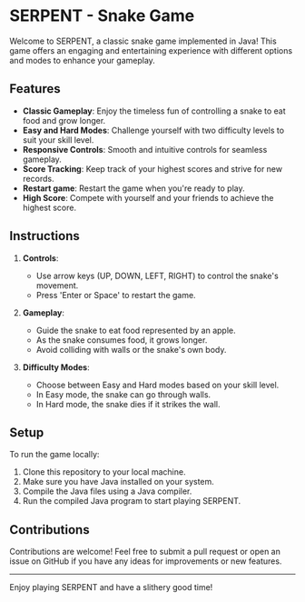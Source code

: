 # SERPENT - Snake Game

Welcome to SERPENT, a classic snake game implemented in Java! This game offers an engaging and entertaining experience with different options and modes to enhance your gameplay.

## Features

- **Classic Gameplay**: Enjoy the timeless fun of controlling a snake to eat food and grow longer.
- **Easy and Hard Modes**: Challenge yourself with two difficulty levels to suit your skill level.
- **Responsive Controls**: Smooth and intuitive controls for seamless gameplay.
- **Score Tracking**: Keep track of your highest scores and strive for new records.
- **Restart game**: Restart the game when you're ready to play.
- **High Score**: Compete with yourself and your friends to achieve the highest score.

## Instructions

1. **Controls**:
   - Use arrow keys (UP, DOWN, LEFT, RIGHT) to control the snake's movement.
   - Press 'Enter or Space' to restart the game.

2. **Gameplay**:
   - Guide the snake to eat food represented by an apple.
   - As the snake consumes food, it grows longer.
   - Avoid colliding with walls or the snake's own body.

3. **Difficulty Modes**:
   - Choose between Easy and Hard modes based on your skill level.
   - In Easy mode, the snake can go through walls.
   - In Hard mode, the snake dies if it strikes the wall.

## Setup

To run the game locally:

1. Clone this repository to your local machine.
2. Make sure you have Java installed on your system.
3. Compile the Java files using a Java compiler.
4. Run the compiled Java program to start playing SERPENT.

## Contributions

Contributions are welcome! Feel free to submit a pull request or open an issue on GitHub if you have any ideas for improvements or new features.


---

Enjoy playing SERPENT and have a slithery good time!
